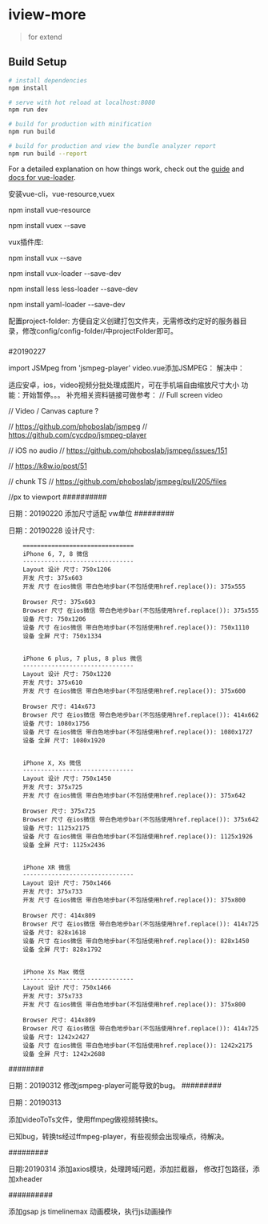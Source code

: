 # iview-more

> for extend

## Build Setup

``` bash
# install dependencies
npm install

# serve with hot reload at localhost:8080
npm run dev

# build for production with minification
npm run build

# build for production and view the bundle analyzer report
npm run build --report
```

For a detailed explanation on how things work, check out the [guide](http://vuejs-templates.github.io/webpack/) and [docs for vue-loader](http://vuejs.github.io/vue-loader).


安装vue-cli，vue-resource,vuex

npm install vue-resource 

npm install vuex --save

vux插件库:

npm install vux --save

npm install vux-loader --save-dev

npm install less less-loader --save-dev

npm install yaml-loader --save-dev

配置project-folder:
方便自定义创建打包文件夹，无需修改约定好的服务器目录，修改config/config-folder/中projectFolder即可。

##### 

#20190227
 
import JSMpeg from 'jsmpeg-player'
video.vue添加JSMPEG：
解决中：

适应安卓，ios，video视频分批处理成图片，可在手机端自由缩放尺寸大小
功能：开始暂停。。。
补充相关资料链接可做参考：
// Full screen video

// Video / Canvas capture ?

// https://github.com/phoboslab/jsmpeg
// https://github.com/cycdpo/jsmpeg-player

// iOS no audio
// https://github.com/phoboslab/jsmpeg/issues/151


// https://k8w.io/post/51 

// chunk TS
// https://github.com/phoboslab/jsmpeg/pull/205/files

//px to viewport
########## 


日期：20190220
添加尺寸适配     vw单位
#########


日期：20190228
设计尺寸: 
       
        ===============================
        iPhone 6, 7, 8 微信
        -------------------------------
        Layout 设计 尺寸: 750x1206
        开发 尺寸: 375x603
        开发 尺寸 在ios微信 带白色地步bar(不包括使用href.replace()): 375x555

        Browser 尺寸: 375x603
        Browser 尺寸 在ios微信 带白色地步bar(不包括使用href.replace()): 375x555
        设备 尺寸: 750x1206
        设备 尺寸 在ios微信 带白色地步bar(不包括使用href.replace()): 750x1110
        设备 全屏 尺寸: 750x1334


        iPhone 6 plus, 7 plus, 8 plus 微信
        -------------------------------
        Layout 设计 尺寸: 750x1220
        开发 尺寸: 375x610
        开发 尺寸 在ios微信 带白色地步bar(不包括使用href.replace()): 375x600

        Browser 尺寸: 414x673
        Browser 尺寸 在ios微信 带白色地步bar(不包括使用href.replace()): 414x662
        设备 尺寸: 1080x1756
        设备 尺寸 在ios微信 带白色地步bar(不包括使用href.replace()): 1080x1727
        设备 全屏 尺寸: 1080x1920


        iPhone X, Xs 微信
        -------------------------------
        Layout 设计 尺寸: 750x1450
        开发 尺寸: 375x725
        开发 尺寸 在ios微信 带白色地步bar(不包括使用href.replace()): 375x642

        Browser 尺寸: 375x725
        Browser 尺寸 在ios微信 带白色地步bar(不包括使用href.replace()): 375x642
        设备 尺寸: 1125x2175
        设备 尺寸 在ios微信 带白色地步bar(不包括使用href.replace()): 1125x1926
        设备 全屏 尺寸: 1125x2436


        iPhone XR 微信
        -------------------------------
        Layout 设计 尺寸: 750x1466
        开发 尺寸: 375x733
        开发 尺寸 在ios微信 带白色地步bar(不包括使用href.replace()): 375x800

        Browser 尺寸: 414x809
        Browser 尺寸 在ios微信 带白色地步bar(不包括使用href.replace()): 414x725
        设备 尺寸: 828x1618
        设备 尺寸 在ios微信 带白色地步bar(不包括使用href.replace()): 828x1450
        设备 全屏 尺寸: 828x1792


        iPhone Xs Max 微信
        -------------------------------
        Layout 设计 尺寸: 750x1466
        开发 尺寸: 375x733
        开发 尺寸 在ios微信 带白色地步bar(不包括使用href.replace()): 375x800

        Browser 尺寸: 414x809
        Browser 尺寸 在ios微信 带白色地步bar(不包括使用href.replace()): 414x725
        设备 尺寸: 1242x2427
        设备 尺寸 在ios微信 带白色地步bar(不包括使用href.replace()): 1242x2175
        设备 全屏 尺寸: 1242x2688 
########


日期：20190312
修改jsmpeg-player可能导致的bug。
#########


日期：20190313

添加videoToTs文件，使用ffmpeg做视频转换ts。

已知bug，转换ts经过ffmpeg-player，有些视频会出现噪点，待解决。

#########

日期:20190314
添加axios模块，处理跨域问题，添加拦截器，
修改打包路径，添加xheader

##########

添加gsap  js timelinemax 动画模块，执行js动画操作
